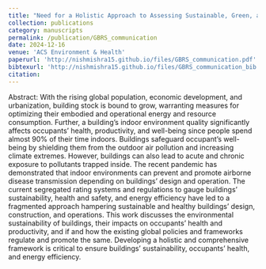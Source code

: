 ```yaml
---
title: "Need for a Holistic Approach to Assessing Sustainable, Green, and Healthy Buildings"
collection: publications
category: manuscripts
permalink: /publication/GBRS_communication
date: 2024-12-16
venue: 'ACS Environment & Health'
paperurl: 'http://nishmishra15.github.io/files/GBRS_communication.pdf'
bibtexurl: 'http://nishmishra15.github.io/files/GBRS_communication_bib.bib'
citation: 
---
```


Abstract: With the rising global population, economic development, and urbanization, building stock is bound to grow, warranting measures for optimizing their embodied and operational energy and resource consumption. Further, a building’s indoor environment quality significantly affects occupants’ health, productivity, and well-being since people spend almost 90% of their time indoors. Buildings safeguard occupant’s well-being by shielding them from the outdoor air pollution and increasing climate extremes. However, buildings can also lead to acute and chronic exposure to pollutants trapped inside. The recent pandemic has demonstrated that indoor environments can prevent and promote airborne disease transmission depending on buildings’ design and operation. The current segregated rating systems and regulations to gauge buildings’ sustainability, health and safety, and energy efficiency have led to a fragmented approach hampering sustainable and healthy buildings’ design, construction, and operations. This work discusses the environmental sustainability of buildings, their impacts on occupants’ health and productivity, and if and how the existing global policies and frameworks regulate and promote the same. Developing a holistic and comprehensive framework is critical to ensure buildings’ sustainability, occupants’ health, and energy efficiency.
